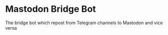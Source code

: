 # Mastodon Bridge Bot

The bridge bot which repost from Telegram channels to Mastodon and vice versa 
